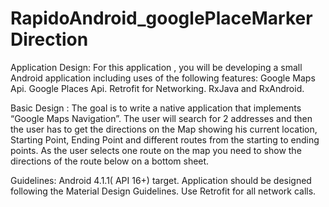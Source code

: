# RapidoAndroid_googlePlaceMarkerDirection

Application Design:
For this application , you will be developing a small Android application including uses of the following features:
Google Maps Api.
Google Places Api.
Retrofit for Networking.
RxJava and RxAndroid.
 
Basic Design :
The goal is to write a native application that implements “Google Maps Navigation”. The user will search for 2 addresses and then the user has to get the directions on the Map showing his current location, Starting Point, Ending Point and different routes from the starting to ending points. As the user selects one route on the map you need to show the directions of the route below on a bottom sheet.
 
Guidelines:
Android 4.1.1( API 16+) target.
Application should be designed following the Material Design Guidelines.
Use Retrofit for all network calls.
